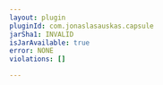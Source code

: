 ```yaml
---
layout: plugin
pluginId: com.jonaslasauskas.capsule
jarSha1: INVALID
isJarAvailable: true
error: NONE
violations: []

---
```

